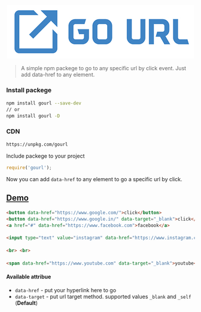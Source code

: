 <div align="center">
    <img src="go-url.jpg">
</div>

> A simple npm packege to go to any specific url by click event. Just add data-href to any element.

### Install packege
```bash
npm install gourl --save-dev
// or
npm install gourl -D
```

### CDN
```html
https://unpkg.com/gourl
```


Include packege to your project
```js
require('gourl');
```

Now you can add `data-href` to any element to go a specific url by click.

## [Demo](https://codepen.io/kingRayhan/pen/rJyadw)

```html
<button data-href="https://www.google.com/">click</button>
<button data-href="https://www.google.in/" data-target="_blank">click</button>
<a href="#" data-href="https://www.facebook.com">facebook</a>

<input type="text" value="instagram" data-href="https://www.instagram.com" data-target="_blank">

<br> <br>

<span data-href="https://www.youtube.com" data-target="_blank">youtube</span>

```

#### Available attribue

* `data-href` - put your hyperlink here to go
* `data-target` - put url target method. supported values `_blank` and `_self` (**Default**)
